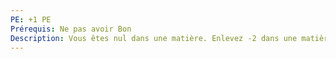 ```yaml
---
PE: +1 PE
Prérequis: Ne pas avoir Bon
Description: Vous êtes nul dans une matière. Enlevez -2 dans une matière.
---
```

